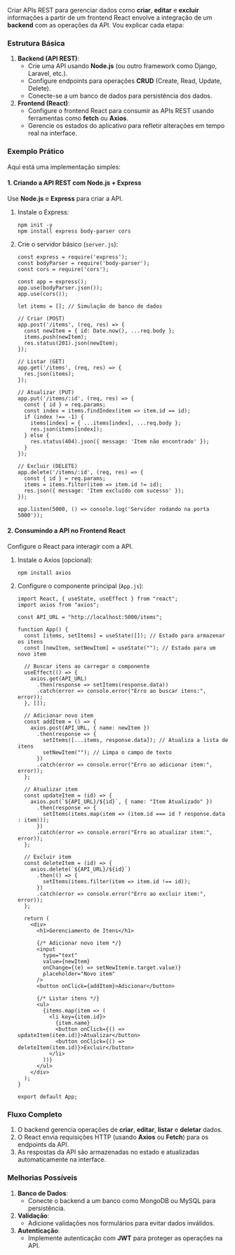 Criar APIs REST para gerenciar dados como **criar**, **editar** e **excluir** informações a partir de um frontend React envolve a integração de um **backend** com as operações da API. Vou explicar cada etapa:

### **Estrutura Básica**

1. **Backend (API REST)**:
    - Crie uma API usando **Node.js** (ou outro framework como Django, Laravel, etc.).
    - Configure endpoints para operações **CRUD** (Create, Read, Update, Delete).
    - Conecte-se a um banco de dados para persistência dos dados.
2. **Frontend (React)**:
    - Configure o frontend React para consumir as APIs REST usando ferramentas como **fetch** ou **Axios**.
    - Gerencie os estados do aplicativo para refletir alterações em tempo real na interface.

### **Exemplo Prático**

Aqui está uma implementação simples:

#### **1. Criando a API REST com Node.js + Express**

Use **Node.js** e **Express** para criar a API.

1. Instale o Express:

    ```
    npm init -y
    npm install express body-parser cors
    ```

2. Crie o servidor básico (`server.js`):

    ```
    const express = require('express');
    const bodyParser = require('body-parser');
    const cors = require('cors');
    
    const app = express();
    app.use(bodyParser.json());
    app.use(cors());
    
    let items = []; // Simulação de banco de dados
    
    // Criar (POST)
    app.post('/items', (req, res) => {
      const newItem = { id: Date.now(), ...req.body };
      items.push(newItem);
      res.status(201).json(newItem);
    });
    
    // Listar (GET)
    app.get('/items', (req, res) => {
      res.json(items);
    });
    
    // Atualizar (PUT)
    app.put('/items/:id', (req, res) => {
      const { id } = req.params;
      const index = items.findIndex(item => item.id == id);
      if (index !== -1) {
        items[index] = { ...items[index], ...req.body };
        res.json(items[index]);
      } else {
        res.status(404).json({ message: 'Item não encontrado' });
      }
    });
    
    // Excluir (DELETE)
    app.delete('/items/:id', (req, res) => {
      const { id } = req.params;
      items = items.filter(item => item.id != id);
      res.json({ message: 'Item excluído com sucesso' });
    });
    
    app.listen(5000, () => console.log('Servidor rodando na porta 5000'));
    ```

#### **2. Consumindo a API no Frontend React**

Configure o React para interagir com a API.

1. Instale o Axios (opcional):

    ```
    npm install axios
    ```

2. Configure o componente principal (`App.js`):

    ```
    import React, { useState, useEffect } from "react";
    import axios from "axios";
    
    const API_URL = "http://localhost:5000/items";
    
    function App() {
      const [items, setItems] = useState([]); // Estado para armazenar os itens
      const [newItem, setNewItem] = useState(""); // Estado para um novo item
    
      // Buscar itens ao carregar o componente
      useEffect(() => {
        axios.get(API_URL)
          .then(response => setItems(response.data))
          .catch(error => console.error("Erro ao buscar itens:", error));
      }, []);
    
      // Adicionar novo item
      const addItem = () => {
        axios.post(API_URL, { name: newItem })
          .then(response => {
            setItems([...items, response.data]); // Atualiza a lista de itens
            setNewItem(""); // Limpa o campo de texto
          })
          .catch(error => console.error("Erro ao adicionar item:", error));
      };
    
      // Atualizar item
      const updateItem = (id) => {
        axios.put(`${API_URL}/${id}`, { name: "Item Atualizado" })
          .then(response => {
            setItems(items.map(item => (item.id === id ? response.data : item)));
          })
          .catch(error => console.error("Erro ao atualizar item:", error));
      };
    
      // Excluir item
      const deleteItem = (id) => {
        axios.delete(`${API_URL}/${id}`)
          .then(() => {
            setItems(items.filter(item => item.id !== id));
          })
          .catch(error => console.error("Erro ao excluir item:", error));
      };
    
      return (
        <div>
          <h1>Gerenciamento de Itens</h1>
    
          {/* Adicionar novo item */}
          <input
            type="text"
            value={newItem}
            onChange={(e) => setNewItem(e.target.value)}
            placeholder="Novo item"
          />
          <button onClick={addItem}>Adicionar</button>
    
          {/* Listar itens */}
          <ul>
            {items.map(item => (
              <li key={item.id}>
                {item.name}
                <button onClick={() => updateItem(item.id)}>Atualizar</button>
                <button onClick={() => deleteItem(item.id)}>Excluir</button>
              </li>
            ))}
          </ul>
        </div>
      );
    }
    
    export default App;
    ```
    

### **Fluxo Completo**

1. O backend gerencia operações de **criar**, **editar**, **listar** e **deletar** dados.
2. O React envia requisições HTTP (usando **Axios** ou **Fetch**) para os endpoints da API.
3. As respostas da API são armazenadas no estado e atualizadas automaticamente na interface.

### **Melhorias Possíveis**

1. **Banco de Dados**:
    - Conecte o backend a um banco como MongoDB ou MySQL para persistência.
2. **Validação**:
    - Adicione validações nos formulários para evitar dados inválidos.
3. **Autenticação**:
    - Implemente autenticação com **JWT** para proteger as operações na API.


